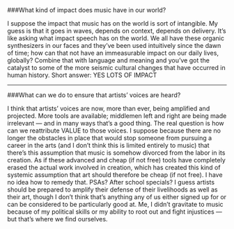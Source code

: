 ###What kind of impact does music have in our world?

I suppose the impact that music has on the world is sort of intangible. My guess is that it goes in waves, depends on context, depends on delivery. It’s like asking what impact speech has on the world. We all have these organic synthesizers in our faces and they’ve been used intuitively since the dawn of time; how can that not have an immeasurable impact on our daily lives, globally? Combine that with language and meaning and you’ve got the catalyst to some of the more seismic cultural changes that have occurred in human history. Short answer: YES LOTS OF IMPACT

***

###What can we do to ensure that artists’ voices are heard? 

I think that artists’ voices are now, more than ever, being amplified and projected. More tools are available; middlemen left and right are being made irrelevant — and in many ways that’s a good thing. The real question is how can we reattribute VALUE to those voices. I suppose because there are no longer the obstacles in place that would stop someone from pursuing a career in the arts (and I don’t think this is limited entirely to music) that there’s this assumption that music is somehow divorced from the labor in its creation. As if these advanced and cheap (if not free) tools have completely erased the actual work involved in creation, which has created this kind of systemic assumption that art should therefore be cheap (if not free). I have no idea how to remedy that. PSAs? After school specials? I guess artists should be prepared to amplify their defense of their livelihoods as well as their art, though I don’t think that’s anything any of us either signed up for or can be considered to be particularly good at. Me, I didn’t gravitate to music because of my political skills or my ability to root out and fight injustices — but that’s where we find ourselves.